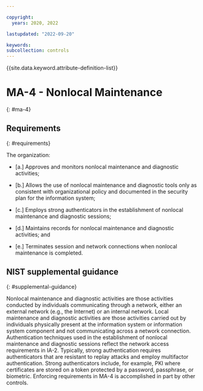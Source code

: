 ```yaml
---

copyright:
  years: 2020, 2022

lastupdated: "2022-09-20"

keywords: 
subcollection: controls
---
```


{{site.data.keyword.attribute-definition-list}}

# MA-4 - Nonlocal Maintenance
{: #ma-4}

## Requirements
{: #requirements}

The organization:

- \[a.\] Approves and monitors nonlocal maintenance and diagnostic activities;

- \[b.\] Allows the use of nonlocal maintenance and diagnostic tools only as consistent with organizational policy and documented in the security plan for the information system;

- \[c.\] Employs strong authenticators in the establishment of nonlocal maintenance and diagnostic sessions;

- \[d.\] Maintains records for nonlocal maintenance and diagnostic activities; and

- \[e.\] Terminates session and network connections when nonlocal maintenance is completed.

## NIST supplemental guidance
{: #supplemental-guidance}

Nonlocal maintenance and diagnostic activities are those activities conducted by individuals communicating through a network, either an external network (e.g., the Internet) or an internal network. Local maintenance and diagnostic activities are those activities carried out by individuals physically present at the information system or information system component and not communicating across a network connection. Authentication techniques used in the establishment of nonlocal maintenance and diagnostic sessions reflect the network access requirements in IA-2. Typically, strong authentication requires authenticators that are resistant to replay attacks and employ multifactor authentication. Strong authenticators include, for example, PKI where certificates are stored on a token protected by a password, passphrase, or biometric. Enforcing requirements in MA-4 is accomplished in part by other controls.

